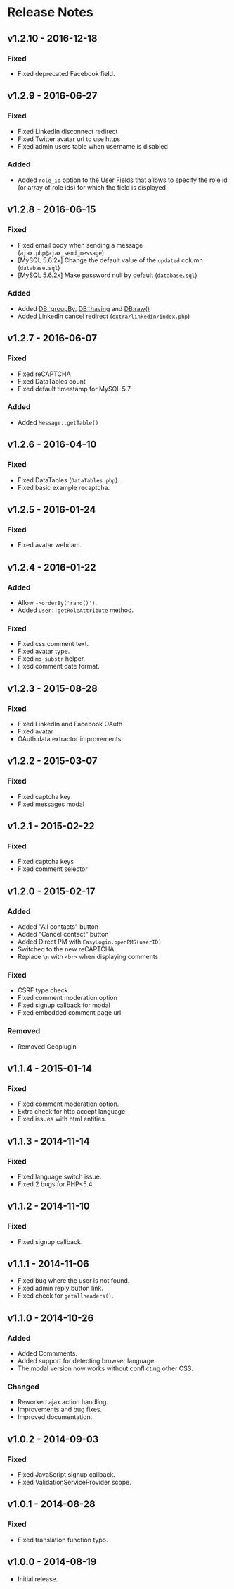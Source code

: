 # Release Notes

## v1.2.10 - 2016-12-18

### Fixed

- Fixed deprecated Facebook field.

## v1.2.9 - 2016-06-27

### Fixed

- Fixed LinkedIn disconnect redirect
- Fixed Twitter avatar url to use https
- Fixed admin users table when username is disabled

### Added

- Added `role_id` option to the [User Fields](userfields.md) that allows to specify the role id (or array of role ids) for which the field is displayed

## v1.2.8 - 2016-06-15

### Fixed

- Fixed email body when sending a message (`ajax.php@ajax_send_message`)
- [MySQL 5.6.2x] Change the default value of the `updated` column (`database.sql`)
- [MySQL 5.6.2x] Make password null by default (`database.sql`)

### Added

- Added [DB::groupBy](queries.md#order-by,-group-by,-and-having), [DB::having](queries.md#order-by,-group-by,-and-having) and [DB:raw()](queries.md#raw-expressions)
- Added LinkedIn cancel redirect (`extra/linkedin/index.php`)

## v1.2.7 - 2016-06-07

### Fixed

- Fixed reCAPTCHA
- Fixed DataTables count
- Fixed default timestamp for MySQL 5.7

### Added

- Added `Message::getTable()`

## v1.2.6 - 2016-04-10

### Fixed

- Fixed DataTables (`DataTables.php`).
- Fixed basic example recaptcha.

## v1.2.5 - 2016-01-24

### Fixed

- Fixed avatar webcam.

## v1.2.4 - 2016-01-22

### Added

- Allow `->orderBy('rand()')`.
- Added `User::getRoleAttribute` method.

### Fixed

- Fixed css comment text.
- Fixed avatar type.
- Fixed `mb_substr` helper.
- Fixed comment date format.

## v1.2.3 - 2015-08-28

### Fixed

- Fixed LinkedIn and Facebook OAuth
- Fixed avatar
- OAuth data extractor improvements

## v1.2.2 - 2015-03-07

### Fixed

- Fixed captcha key
- Fixed messages modal

## v1.2.1 - 2015-02-22

### Fixed

- Fixed captcha keys
- Fixed comment selector

## v1.2.0 - 2015-02-17

### Added

- Added "All contacts" button
- Added "Cancel contact" button
- Added Direct PM with `EasyLogin.openPMS(userID)`
- Switched to the new reCAPTCHA
- Replace `\n` with `<br>` when displaying comments

### Fixed

- CSRF type check
- Fixed comment moderation option
- Fixed signup callback for modal
- Fixed embedded comment page url

### Removed

- Removed Geoplugin

## v1.1.4 - 2015-01-14

### Fixed

- Fixed comment moderation option.
- Extra check for http accept language.
- Fixed issues with html entities.

## v1.1.3 - 2014-11-14

### Fixed

- Fixed language switch issue.
- Fixed 2 bugs for PHP<5.4.

## v1.1.2 - 2014-11-10

### Fixed

- Fixed signup callback.

## v1.1.1 - 2014-11-06

- Fixed bug where the user is not found.
- Fixed admin reply button link.
- Fixed check for `getallheaders()`.

## v1.1.0 - 2014-10-26

### Added

- Added Commments.
- Added support for detecting browser language.
- The modal version now works without conflicting other CSS.

### Changed

- Reworked ajax action handling.
- Improvements and bug fixes.
- Improved documentation.

## v1.0.2 - 2014-09-03

### Fixed

- Fixed JavaScript signup callback.
- Fixed ValidationServiceProvider scope.

## v1.0.1 - 2014-08-28

### Fixed

- Fixed translation function typo.

## v1.0.0 - 2014-08-19

- Initial release.
